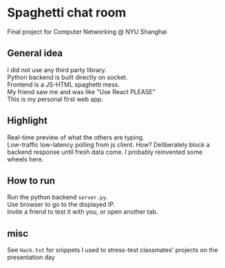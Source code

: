 # Spaghetti chat room
Final project for Computer Networking @ NYU Shanghai

## General idea
I did not use any third party library.  
Python backend is built directly on socket.  
Frontend is a JS-HTML spaghetti mess.  
My friend saw me and was like "Use React PLEASE"  
This is my personal first web app.  

## Highlight
Real-time preview of what the others are typing.  
Low-traffic low-latency polling from js client. How? Deliberately block a backend response until fresh data come. I probably reinvented some wheels here.  

## How to run
Run the python backend `server.py`.  
Use browser to go to the displayed IP.  
Invite a friend to test it with you, or open another tab.  

## misc
See `Hack.txt` for snippets I used to stress-test classmates' projects on the presentation day
